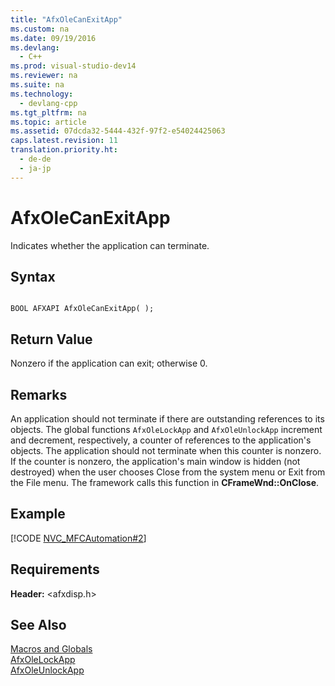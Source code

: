 ```yaml
---
title: "AfxOleCanExitApp"
ms.custom: na
ms.date: 09/19/2016
ms.devlang: 
  - C++
ms.prod: visual-studio-dev14
ms.reviewer: na
ms.suite: na
ms.technology: 
  - devlang-cpp
ms.tgt_pltfrm: na
ms.topic: article
ms.assetid: 07dcda32-5444-432f-97f2-e54024425063
caps.latest.revision: 11
translation.priority.ht: 
  - de-de
  - ja-jp
---
```

# AfxOleCanExitApp
Indicates whether the application can terminate.  
  
## Syntax  
  
```  
  
BOOL AFXAPI AfxOleCanExitApp( );  
```  
  
## Return Value  
 Nonzero if the application can exit; otherwise 0.  
  
## Remarks  
 An application should not terminate if there are outstanding references to its objects. The global functions `AfxOleLockApp` and `AfxOleUnlockApp` increment and decrement, respectively, a counter of references to the application's objects. The application should not terminate when this counter is nonzero. If the counter is nonzero, the application's main window is hidden (not destroyed) when the user chooses Close from the system menu or Exit from the File menu. The framework calls this function in **CFrameWnd::OnClose**.  
  
## Example  
 [!CODE [NVC_MFCAutomation#2](../CodeSnippet/VS_Snippets_Cpp/NVC_MFCAutomation#2)]  
  
## Requirements  
 **Header:** <afxdisp.h>  
  
## See Also  
 [Macros and Globals](../vs140/MFC-Macros-and-Globals.md)   
 [AfxOleLockApp](../vs140/AfxOleLockApp.md)   
 [AfxOleUnlockApp](../vs140/AfxOleUnlockApp.md)